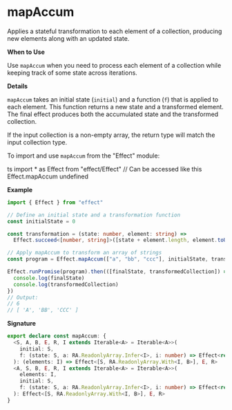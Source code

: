 # mapAccum

Applies a stateful transformation to each element of a collection, producing
new elements along with an updated state.

**When to Use**

Use `mapAccum` when you need to process each element of a collection while
keeping track of some state across iterations.

**Details**

`mapAccum` takes an initial state (`initial`) and a function (`f`) that is
applied to each element. This function returns a new state and a transformed
element. The final effect produces both the accumulated state and the
transformed collection.

If the input collection is a non-empty array, the return type will match the
input collection type.

To import and use `mapAccum` from the "Effect" module:

ts
import \* as Effect from "effect/Effect"
// Can be accessed like this
Effect.mapAccum
undefined

**Example**

```ts
import { Effect } from "effect"

// Define an initial state and a transformation function
const initialState = 0

const transformation = (state: number, element: string) =>
  Effect.succeed<[number, string]>([state + element.length, element.toUpperCase()])

// Apply mapAccum to transform an array of strings
const program = Effect.mapAccum(["a", "bb", "ccc"], initialState, transformation)

Effect.runPromise(program).then(([finalState, transformedCollection]) => {
  console.log(finalState)
  console.log(transformedCollection)
})
// Output:
// 6
// [ 'A', 'BB', 'CCC' ]
```

**Signature**

```ts
export declare const mapAccum: {
  <S, A, B, E, R, I extends Iterable<A> = Iterable<A>>(
    initial: S,
    f: (state: S, a: RA.ReadonlyArray.Infer<I>, i: number) => Effect<readonly [S, B], E, R>
  ): (elements: I) => Effect<[S, RA.ReadonlyArray.With<I, B>], E, R>
  <A, S, B, E, R, I extends Iterable<A> = Iterable<A>>(
    elements: I,
    initial: S,
    f: (state: S, a: RA.ReadonlyArray.Infer<I>, i: number) => Effect<readonly [S, B], E, R>
  ): Effect<[S, RA.ReadonlyArray.With<I, B>], E, R>
}
```
